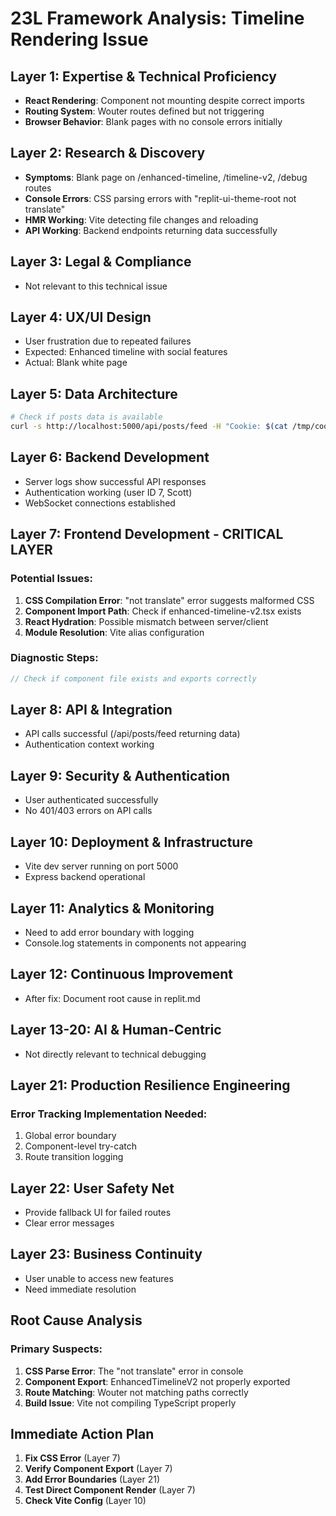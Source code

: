 # 23L Framework Analysis: Timeline Rendering Issue

## Layer 1: Expertise & Technical Proficiency
- **React Rendering**: Component not mounting despite correct imports
- **Routing System**: Wouter routes defined but not triggering
- **Browser Behavior**: Blank pages with no console errors initially

## Layer 2: Research & Discovery
- **Symptoms**: Blank page on /enhanced-timeline, /timeline-v2, /debug routes
- **Console Errors**: CSS parsing errors with "replit-ui-theme-root not translate"
- **HMR Working**: Vite detecting file changes and reloading
- **API Working**: Backend endpoints returning data successfully

## Layer 3: Legal & Compliance
- Not relevant to this technical issue

## Layer 4: UX/UI Design
- User frustration due to repeated failures
- Expected: Enhanced timeline with social features
- Actual: Blank white page

## Layer 5: Data Architecture
```bash
# Check if posts data is available
curl -s http://localhost:5000/api/posts/feed -H "Cookie: $(cat /tmp/cookies.txt 2>/dev/null)" | head -100
```

## Layer 6: Backend Development
- Server logs show successful API responses
- Authentication working (user ID 7, Scott)
- WebSocket connections established

## Layer 7: Frontend Development - CRITICAL LAYER
### Potential Issues:
1. **CSS Compilation Error**: "not translate" error suggests malformed CSS
2. **Component Import Path**: Check if enhanced-timeline-v2.tsx exists
3. **React Hydration**: Possible mismatch between server/client
4. **Module Resolution**: Vite alias configuration

### Diagnostic Steps:
```typescript
// Check if component file exists and exports correctly
```

## Layer 8: API & Integration
- API calls successful (/api/posts/feed returning data)
- Authentication context working

## Layer 9: Security & Authentication
- User authenticated successfully
- No 401/403 errors on API calls

## Layer 10: Deployment & Infrastructure
- Vite dev server running on port 5000
- Express backend operational

## Layer 11: Analytics & Monitoring
- Need to add error boundary with logging
- Console.log statements in components not appearing

## Layer 12: Continuous Improvement
- After fix: Document root cause in replit.md

## Layer 13-20: AI & Human-Centric
- Not directly relevant to technical debugging

## Layer 21: Production Resilience Engineering
### Error Tracking Implementation Needed:
1. Global error boundary
2. Component-level try-catch
3. Route transition logging

## Layer 22: User Safety Net
- Provide fallback UI for failed routes
- Clear error messages

## Layer 23: Business Continuity
- User unable to access new features
- Need immediate resolution

## Root Cause Analysis

### Primary Suspects:
1. **CSS Parse Error**: The "not translate" error in console
2. **Component Export**: EnhancedTimelineV2 not properly exported
3. **Route Matching**: Wouter not matching paths correctly
4. **Build Issue**: Vite not compiling TypeScript properly

## Immediate Action Plan

1. **Fix CSS Error** (Layer 7)
2. **Verify Component Export** (Layer 7)
3. **Add Error Boundaries** (Layer 21)
4. **Test Direct Component Render** (Layer 7)
5. **Check Vite Config** (Layer 10)